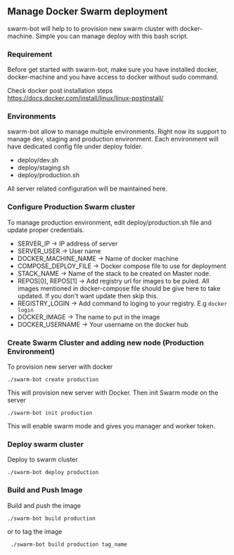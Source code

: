 ## Manage Docker Swarm deployment 

swarm-bot will help to to provision new swarm cluster with docker-machine.  Simple you can manage deploy with this bash script.

### Requirement
Before get started with swarm-bot, make sure you have installed docker, docker-machine and you have access to docker without sudo command.

Check docker post installation steps https://docs.docker.com/install/linux/linux-postinstall/

### Environments

swarm-bot allow to manage multiple environments. Right now its support to manage dev, staging and production environment.  Each environment will have dedicated config file under deploy folder.

* deploy/dev.sh
* deploy/staging.sh
* deploy/production.sh 

All server related configuration will be maintained here.


### Configure Production Swarm cluster

To manage production environment, edit deploy/production.sh file and update proper credentials.

* SERVER_IP -> IP address of server
* SERVER_USER -> User name 
* DOCKER_MACHINE_NAME -> Name of docker machine
* COMPOSE_DEPLOY_FILE -> Docker compose file to use for deployment
* STACK_NAME -> Name of the stack to be created on Master node.
* REPOS[0], REPOS[1] -> Add registry url for images to be puled. All images mentioned in docker-compose file should be give here to take updated.  If you don't want update then skip this.
* REGISTRY_LOGIN -> Add command to loging to your registry.  E.g ``` docker login ```
* DOCKER_IMAGE -> The name to put in the image
* DOCKER_USERNAME -> Your username on the docker hub

 ### Create Swarm Cluster and adding  new node (Production Environment)

 To provision new server with docker

 ``` ./swarm-bot create production ```

 This will provision new server with Docker.  Then init Swarm mode on the server

 ``` ./swarm-bot init production ```

 This will enable swarm mode and gives you manager and worker token.

 ### Deploy swarm cluster

 Deploy to swarm cluster

 ``` ./swarm-bot deploy production ```


  ### Build and Push Image

 Build and push the image

 ``` ./swarm-bot build production ```

 or to tag the image

 ``` ./swarm-bot build production tag_name```

